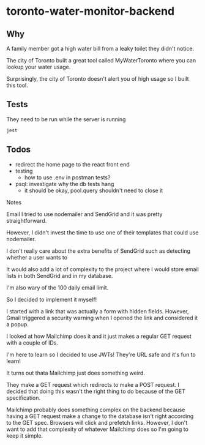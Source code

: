 # toronto-water-monitor-backend

## Why

A family member got a high water bill from a leaky toilet they didn't notice.

The city of Toronto built a great tool called MyWaterToronto where you can lookup your water usage.

Surprisingly, the city of Toronto doesn't alert you of high usage so I built this tool.

## Tests

They need to be run while the server is running

```sh
jest
```

## Todos

- redirect the home page to the react front end
- testing
  - how to use .env in postman tests?
- psql: investigate why the db tests hang
  - it should be okay, pool.query shouldn't need to close it

Notes

Email
I tried to use nodemailer and SendGrid and it was pretty straightforward.

However, I didn't invest the time to use one of their templates that could use nodemailer.

I don't really care about the extra benefits of SendGrid such as detecting whether a user wants to

It would also add a lot of complexity to the project where I would store email lists in both SendGrid and in my database.

I'm also wary of the 100 daily email limit.

So I decided to implement it myself!

I started with a link that was actually a form with hidden fields.
However, Gmail triggered a security warning when I opened the link and considered it a popup.

I looked at how Mailchimp does it and it just makes a regular GET request with a couple of IDs.

I'm here to learn so I decided to use JWTs! They're URL safe and it's fun to learn!

It turns out thata Mailchimp just does something weird.

They make a GET request which redirects to make a POST request. I decided that doing this wasn't the right thing to do because of the GET specification.

Mailchimp probably does something complex on the backend because having a GET request make a change to the database isn't right according to the GET spec. Browsers will click and prefetch links.
However, I don't want to add that complexity of whatever Mailchimp does so I'm going to keep it simple.
